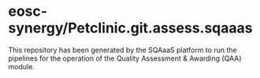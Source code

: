 <!--
SPDX-FileCopyrightText: Copyright contributors to the Software Quality Assurance as a Service (SQAaaS) project <sqaaas@ibergrid.eu>

SPDX-License-Identifier: GPL-3.0-only
-->

# eosc-synergy/Petclinic.git.assess.sqaaas
This repository has been generated by the SQAaaS platform to run the pipelines
for the operation of the
Quality Assessment & Awarding (QAA)
module.